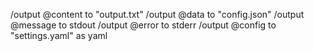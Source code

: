 /output @content to "output.txt"
/output @data to "config.json"
/output @message to stdout
/output @error to stderr
/output @config to "settings.yaml" as yaml